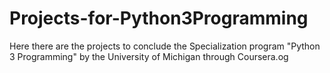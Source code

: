 # Projects-for-Python3Programming
Here there are the projects to conclude the Specialization program "Python 3 Programming" by the University of Michigan through Coursera.og
